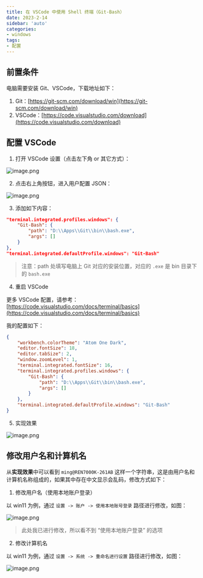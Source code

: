 ```yaml
---
title: 在 VSCode 中使用 Shell 终端（Git-Bash）
date: 2023-2-14
sidebar: 'auto'
categories:
- windows
tags:
- 配置
---
```


## 前置条件

电脑需要安装 Git、VSCode，下载地址如下：

1. Git：[https://git-scm.com/download/win](https://git-scm.com/download/win)
2. VSCode：[https://code.visualstudio.com/download](https://code.visualstudio.com/download)

## 配置 VSCode

1. 打开 VSCode 设置（点击左下角 or 其它方式）：

![image.png](https://s2.loli.net/2023/02/14/kvWt7TzDOq4iewb.png)

2. 点击右上角按钮，进入用户配置 JSON：

![image.png](https://s2.loli.net/2023/02/14/91fEOALR5DelwKM.png)

3. 添加如下内容：

```json
"terminal.integrated.profiles.windows": {
    "Git-Bash": {
        "path": "D:\\Apps\\Git\\bin\\bash.exe",
        "args": []
    }
},
"terminal.integrated.defaultProfile.windows": "Git-Bash"
```

> 注意：path 处填写电脑上 Git 对应的安装位置，对应的 `.exe` 是 bin 目录下的 `bash.exe`

4. 重启 VSCode

更多 VSCode 配置，请参考：[https://code.visualstudio.com/docs/terminal/basics](https://code.visualstudio.com/docs/terminal/basics)

我的配置如下：

```json
{
    "workbench.colorTheme": "Atom One Dark",
    "editor.fontSize": 18,
    "editor.tabSize": 2,
    "window.zoomLevel": 1,
    "terminal.integrated.fontSize": 16,
    "terminal.integrated.profiles.windows": {
        "Git-Bash": {
            "path": "D:\\Apps\\Git\\bin\\bash.exe",
            "args": []
        }
    },
    "terminal.integrated.defaultProfile.windows": "Git-Bash"
}
```

5. 实现效果

![image.png](https://s2.loli.net/2023/02/19/51C9W6muUcasqfS.png)

## 修改用户名和计算机名

从**实现效果**中可以看到 `ming@REN7000K-261AB` 这样一个字符串，这是由用户名和计算机名称组成的，如果其中存在中文显示会乱码，修改方式如下：

1. 修改用户名（使用本地账户登录）

以 win11 为例，通过 `设置 -> 账户 -> 使用本地账号登录` 路径进行修改，如图：

![image.png](https://s2.loli.net/2023/02/19/dAJHtOTG8Ig5Vyc.png)

> 此处我已进行修改，所以看不到 “使用本地账户登录” 的选项

2. 修改计算机名

以 win11 为例，通过 `设置 -> 系统 -> 重命名进行设置` 路径进行修改，如图：

![image.png](https://s2.loli.net/2023/02/19/VkUxpb85QDTymEi.png)
